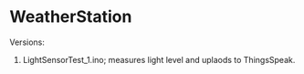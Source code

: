 # WeatherStation
Versions:
1. LightSensorTest_1.ino; measures light level and uplaods to ThingsSpeak. 
